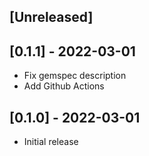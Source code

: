 ## [Unreleased]

## [0.1.1] - 2022-03-01

- Fix gemspec description
- Add Github Actions

## [0.1.0] - 2022-03-01

- Initial release

